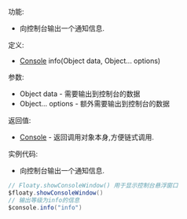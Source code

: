 功能:

+ 向控制台输出一个通知信息.

定义:

+ [Console](/API/Console/Console/README.md) info(Object data, Object... options)

参数:

+ Object data - 需要输出到控制台的数据
+ Object... options - 额外需要输出到控制台的数据

返回值:

+ [Console](/API/Console/Console/README.md) - 返回调用对象本身,方便链式调用.

实例代码:

+ 向控制台输出一个通知信息.

```groovy
// Floaty.showConsoleWindow() 用于显示控制台悬浮窗口
$floaty.showConsoleWindow()
// 输出等级为info的信息
$console.info("info")
```